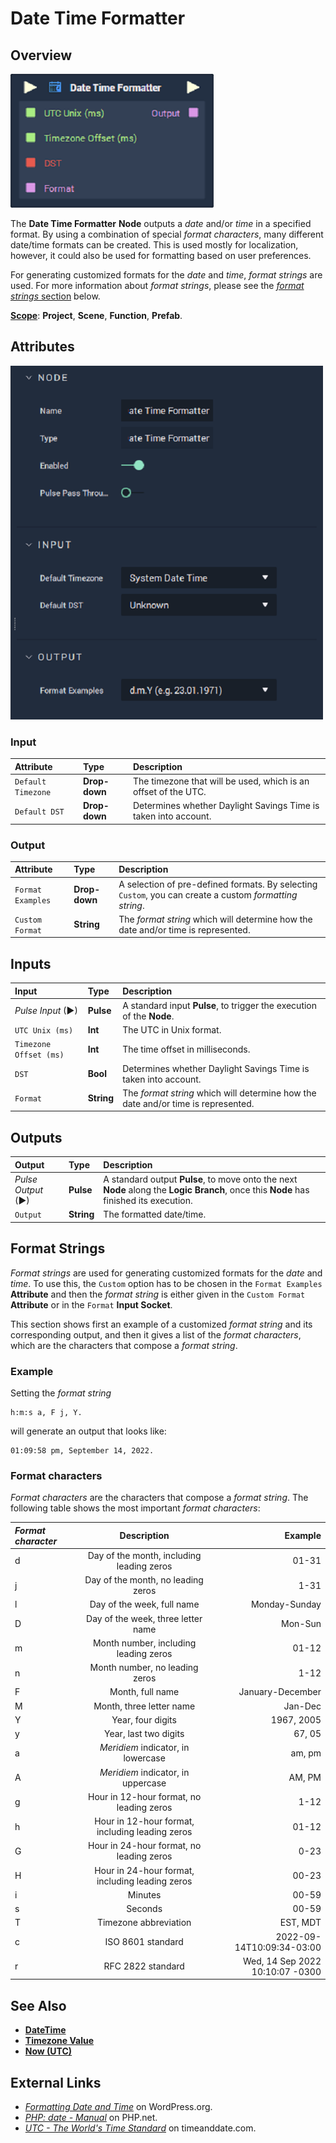 # Date Time Formatter

## Overview

![The Date Time Formatter Node.](../../.gitbook/assets/node-date-time-formatter.png)

The **Date Time Formatter** **Node** outputs a _date_ and/or _time_ in a specified format. By using a combination of special _format characters_, many different date/time formats can be created. This is used mostly for localization, however, it could also be used for formatting based on user preferences.

For generating customized formats for the _date_ and _time_, _format strings_ are used. For more information about _format strings_, please see the [_format strings_ section](#format-strings) below.



[**Scope**](../overview.md#scopes): **Project**, **Scene**, **Function**, **Prefab**.

## Attributes

![The Date Time Formatter Node Attributes.](../../.gitbook/assets/node-date-time-formatter-attr.png)

### Input

| Attribute | Type | Description |
| :--- | :--- | :--- |
| `Default Timezone` | **Drop-down** | The timezone that will be used, which is an offset of the UTC. |
| `Default DST` | **Drop-down** | Determines whether Daylight Savings Time is taken into account. |

### Output

| Attribute | Type | Description |
| :--- | :--- | :--- |
| `Format Examples` | **Drop-down** | A selection of pre-defined formats. By selecting `Custom`, you can create a custom _formatting string_. |
| `Custom Format` | **String** | The _format string_ which will determine how the date and/or time is represented. |

## Inputs

| Input | Type | Description |
| :--- | :--- | :--- |
| _Pulse Input_ \(►\) | **Pulse** | A standard input **Pulse**, to trigger the execution of the **Node**. |
| `UTC Unix (ms)` | **Int** | The UTC in Unix format. |
| `Timezone Offset (ms)` | **Int** | The time offset in milliseconds. |
| `DST` | **Bool** | Determines whether Daylight Savings Time is taken into account. |
| `Format` | **String** | The _format string_ which will determine how the date and/or time is represented. |

## Outputs

| Output | Type | Description |
| :--- | :--- | :--- |
| _Pulse Output_ \(►\) | **Pulse** | A standard output **Pulse**, to move onto the next **Node** along the **Logic Branch**, once this **Node** has finished its execution. |
| `Output` | **String** | The formatted date/time. |

## Format Strings

_Format strings_ are used for generating customized formats for the _date_ and _time_. To use this, the `Custom` option has to be chosen in the `Format Examples` **Attribute** and then the _format string_ is either given in the `Custom Format` **Attribute** or in the `Format` **Input Socket**.

This section shows first an example of a customized _format string_ and its corresponding output, and then it gives a list of the _format characters_, which are the characters that compose a _format string_.

### Example

Setting the _format string_

    h:m:s a, F j, Y.

will generate an output that looks like:

    01:09:58 pm, September 14, 2022.


### Format characters

_Format characters_ are the characters that compose a _format string_. The following table shows the most important _format characters_:

| _Format character_    | Description | Example     |
| :---        |    :----:   |          ---: |
| d     | Day of the month, including leading zeros     | 01-31   |
| j   | Day of the month, no leading zeros        | 1-31     |
| l   | Day of the week, full name          | Monday-Sunday     |
| D   | Day of the week, three letter name         | Mon-Sun      |
| m   | Month number, including leading zeros         | 01-12      |
| n  | Month number, no leading zeros         | 1-12     |
| F  | Month, full name         |  January-December    |
| M   | Month, three letter name          | Jan-Dec     |
| Y   | Year, four digits         | 1967, 2005     |
| y   | Year, last two digits         | 67, 05     |
| a   | _Meridiem_ indicator, in lowercase         |  am, pm    | 
| A   |  _Meridiem_ indicator, in uppercase        |  AM, PM    |
| g  | Hour in 12-hour format, no leading zeros   | 1-12 |
| h   | Hour in 12-hour format, including leading zeros   | 01-12  |
| G  | Hour in 24-hour format, no leading zeros  | 0-23 |
| H  | Hour in 24-hour format, including leading zeros  | 00-23  |
| i | Minutes  | 00-59  |
| s  | Seconds  | 00-59 |
| T  | Timezone abbreviation  | EST, MDT  |
| c  | ISO 8601 standard  | 2022-09-14T10:09:34-03:00  |
| r  | RFC 2822 standard  | Wed, 14 Sep 2022 10:10:07 -0300 |


## See Also

* [**DateTime**](./)
* [**Timezone Value**](timezone-value.md)
* [**Now \(UTC\)**](https://docs.incari.com/incari-studio/toolbox/datetime/now-utc)

## External Links

* [_Formatting Date and Time_](https://wordpress.org/support/article/formatting-date-and-time/) on WordPress.org.
* [_PHP: date - Manual_](https://www.php.net/manual/en/function.date.php) on PHP.net.
* [_UTC - The World's Time Standard_](https://www.timeanddate.com/time/aboututc.html) on timeanddate.com.

